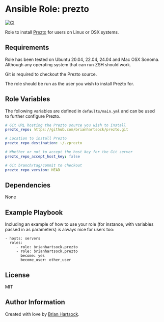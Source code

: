 Ansible Role: prezto
=========
[![CI](https://github.com/brianhartsock/ansible-role-prezto/actions/workflows/ci.yml/badge.svg)](https://github.com/brianhartsock/ansible-role-prezto/actions/workflows/ci.yml)

Role to install [Prezto](https://github.com/sorin-ionescu/prezto) for users on Linux or OSX systems.

Requirements
------------

Role has been tested on Ubuntu 20.04, 22.04, 24.04 and Mac OSX Sonoma. Although any operating system that can run ZSH should work.

Git is required to checkout the Prezto source.

The role should be run as the user you wish to install Prezto for.

Role Variables
--------------

The following variables are defined in `defaults/main.yml` and can be used to further configure Prezto.

```yaml
# Git URL hosting the Prezto source you wish to install
prezto_repo: https://github.com/brianhartsock/prezto.git

# Location to install Prezto
prezto_repo_destination: ~/.zprezto

# Whether or not to accept the host key for the Git server
prezto_repo_accept_host_key: false

# Git branch/tag/commit to checkout
prezto_repo_version: HEAD
```

Dependencies
------------

None

Example Playbook
----------------

Including an example of how to use your role (for instance, with variables passed in as parameters) is always nice for users too:

    - hosts: servers
      roles:
         - role: brianhartsock.prezto
         - role: brianhartsock.prezto
           become: yes
           become_user: other_user

License
-------

MIT

Author Information
------------------

Created with love by [Brian Hartsock](http://blog.brianhartsock.com).

